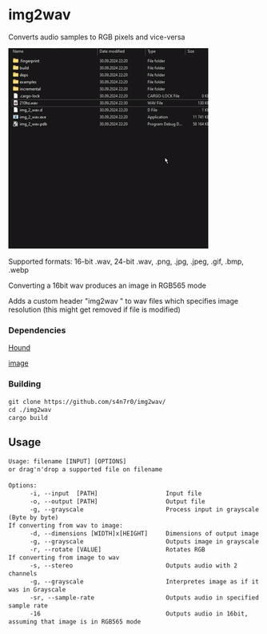 # img2wav
Converts audio samples to RGB pixels and vice-versa

![](https://github.com/s4n7r0/img2wav/blob/main/preview.gif)

Supported formats: 16-bit .wav, 24-bit .wav, .png, .jpg, .jpeg, .gif, .bmp, .webp

Converting a 16bit wav produces an image in RGB565 mode

Adds a custom header "img2wav " to wav files which specifies image resolution (this might get removed if file is modified)

### Dependencies
[Hound](https://crates.io/crates/hound)

[image](https://crates.io/crates/image)

### Building
```
git clone https://github.com/s4n7r0/img2wav/
cd ./img2wav
cargo build
```

## Usage
```
Usage: filename [INPUT] [OPTIONS]
or drag'n'drop a supported file on filename

Options:
      -i, --input  [PATH]                   Input file
      -o, --output [PATH]                   Output file
      -g, --grayscale                       Process input in grayscale (Byte by byte)
If converting from wav to image:
      -d, --dimensions [WIDTH]x[HEIGHT]     Dimensions of output image
      -g, --grayscale                       Outputs image in grayscale
      -r, --rotate [VALUE]                  Rotates RGB
If converting from image to wav
      -s, --stereo                          Outputs audio with 2 channels
      -g, --grayscale                       Interpretes image as if it was in Grayscale
      -sr, --sample-rate                    Outputs audio in specified sample rate
      -16                                   Outputs audio in 16bit, assuming that image is in RGB565 mode
```
